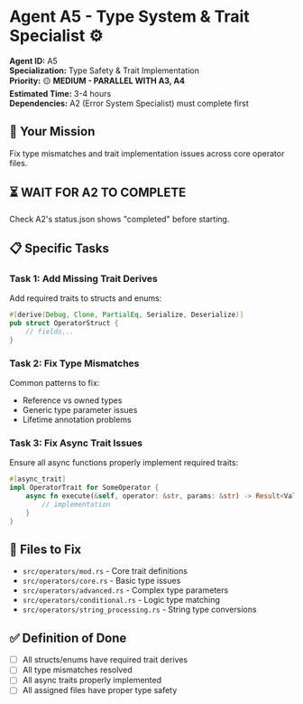 # Agent A5 - Type System & Trait Specialist ⚙️

**Agent ID:** A5  
**Specialization:** Type Safety & Trait Implementation  
**Priority:** 🟡 **MEDIUM - PARALLEL WITH A3, A4**  
**Estimated Time:** 3-4 hours  
**Dependencies:** A2 (Error System Specialist) must complete first  

## 🎯 **Your Mission**

Fix type mismatches and trait implementation issues across core operator files.

## ⏳ **WAIT FOR A2 TO COMPLETE**

Check A2's status.json shows "completed" before starting.

## 📋 **Specific Tasks**

### **Task 1: Add Missing Trait Derives**
Add required traits to structs and enums:

```rust
#[derive(Debug, Clone, PartialEq, Serialize, Deserialize)]
pub struct OperatorStruct {
    // fields...
}
```

### **Task 2: Fix Type Mismatches**
Common patterns to fix:
- Reference vs owned types
- Generic type parameter issues
- Lifetime annotation problems

### **Task 3: Fix Async Trait Issues**
Ensure all async functions properly implement required traits:

```rust
#[async_trait]
impl OperatorTrait for SomeOperator {
    async fn execute(&self, operator: &str, params: &str) -> Result<Value, TuskError> {
        // implementation
    }
}
```

## 📁 **Files to Fix**
- `src/operators/mod.rs` - Core trait definitions
- `src/operators/core.rs` - Basic type issues
- `src/operators/advanced.rs` - Complex type parameters
- `src/operators/conditional.rs` - Logic type matching
- `src/operators/string_processing.rs` - String type conversions

## ✅ **Definition of Done**
- [ ] All structs/enums have required trait derives
- [ ] All type mismatches resolved
- [ ] All async traits properly implemented
- [ ] All assigned files have proper type safety 